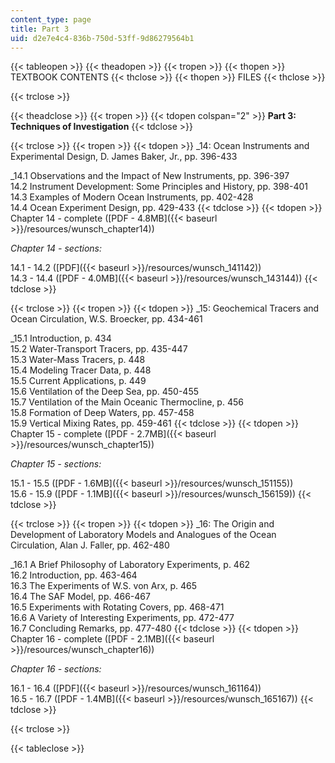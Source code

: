 ```yaml
---
content_type: page
title: Part 3
uid: d2e7e4c4-836b-750d-53ff-9d86279564b1
---
```


{{< tableopen >}}
{{< theadopen >}}
{{< tropen >}}
{{< thopen >}}
TEXTBOOK CONTENTS
{{< thclose >}}
{{< thopen >}}
FILES
{{< thclose >}}

{{< trclose >}}

{{< theadclose >}}
{{< tropen >}}
{{< tdopen colspan="2" >}}
**Part 3: Techniques of Investigation**
{{< tdclose >}}

{{< trclose >}}
{{< tropen >}}
{{< tdopen >}}
_14: Ocean Instruments and Experimental Design, D. James Baker, Jr., pp. 396-433  
  
_14.1 Observations and the Impact of New Instruments, pp. 396-397  
14.2 Instrument Development: Some Principles and History, pp. 398-401  
14.3 Examples of Modern Ocean Instruments, pp. 402-428  
14.4 Ocean Experiment Design, pp. 429-433
{{< tdclose >}}
{{< tdopen >}}
Chapter 14 - complete ([PDF - 4.8MB]({{< baseurl >}}/resources/wunsch_chapter14))  
  
_Chapter 14 - sections:_  
  
14.1 - 14.2 ([PDF]({{< baseurl >}}/resources/wunsch_141142))  
14.3 - 14.4 ([PDF - 4.0MB]({{< baseurl >}}/resources/wunsch_143144))
{{< tdclose >}}

{{< trclose >}}
{{< tropen >}}
{{< tdopen >}}
_15: Geochemical Tracers and Ocean Circulation, W.S. Broecker, pp. 434-461  
  
_15.1 Introduction, p. 434  
15.2 Water-Transport Tracers, pp. 435-447  
15.3 Water-Mass Tracers, p. 448  
15.4 Modeling Tracer Data, p. 448  
15.5 Current Applications, p. 449  
15.6 Ventilation of the Deep Sea, pp. 450-455  
15.7 Ventilation of the Main Oceanic Thermocline, p. 456  
15.8 Formation of Deep Waters, pp. 457-458  
15.9 Vertical Mixing Rates, pp. 459-461
{{< tdclose >}}
{{< tdopen >}}
Chapter 15 - complete ([PDF - 2.7MB]({{< baseurl >}}/resources/wunsch_chapter15))  
  
_Chapter 15 - sections:_  
  
15.1 - 15.5 ([PDF - 1.6MB]({{< baseurl >}}/resources/wunsch_151155))  
15.6 - 15.9 ([PDF - 1.1MB]({{< baseurl >}}/resources/wunsch_156159))
{{< tdclose >}}

{{< trclose >}}
{{< tropen >}}
{{< tdopen >}}
_16: The Origin and Development of Laboratory Models and Analogues of the Ocean Circulation, Alan J. Faller, pp. 462-480  
  
_16.1 A Brief Philosophy of Laboratory Experiments, p. 462  
16.2 Introduction, pp. 463-464  
16.3 The Experiments of W.S. von Arx, p. 465  
16.4 The SAF Model, pp. 466-467  
16.5 Experiments with Rotating Covers, pp. 468-471  
16.6 A Variety of Interesting Experiments, pp. 472-477  
16.7 Concluding Remarks, pp. 477-480
{{< tdclose >}}
{{< tdopen >}}
Chapter 16 - complete ([PDF - 2.1MB]({{< baseurl >}}/resources/wunsch_chapter16))  
  
_Chapter 16 - sections:_  
  
16.1 - 16.4 ([PDF]({{< baseurl >}}/resources/wunsch_161164))  
16.5 - 16.7 ([PDF - 1.4MB]({{< baseurl >}}/resources/wunsch_165167))
{{< tdclose >}}

{{< trclose >}}

{{< tableclose >}}